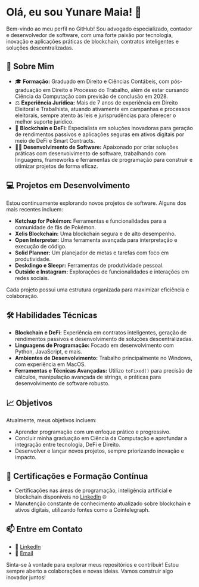# Olá, eu sou Yunare Maia! 👋

Bem-vindo ao meu perfil no GitHub! Sou advogado especializado, contador e desenvolvedor de software, com uma forte paixão por tecnologia, inovação e aplicações práticas de blockchain, contratos inteligentes e soluções descentralizadas.

## 🚀 Sobre Mim

- 🎓 **Formação:** Graduado em Direito e Ciências Contábeis, com pós-graduação em Direito e Processo do Trabalho, além de estar cursando Ciência da Computação com previsão de conclusão em 2028.
- ⚖️ **Experiência Jurídica:** Mais de 7 anos de experiência em Direito Eleitoral e Trabalhista, atuando ativamente em campanhas e processos eleitorais, sempre atento às leis e jurisprudências para oferecer o melhor suporte jurídico.
- 💼 **Blockchain e DeFi:** Especialista em soluções inovadoras para geração de rendimentos passivos e aplicações seguras em ativos digitais por meio de DeFi e Smart Contracts.
- 👨‍💻 **Desenvolvimento de Software:** Apaixonado por criar soluções práticas com desenvolvimento de software, trabalhando com linguagens, frameworks e ferramentas de programação para construir e otimizar projetos de forma eficaz.

## 💻 Projetos em Desenvolvimento

Estou continuamente explorando novos projetos de software. Alguns dos mais recentes incluem:

- **Ketchup for Pokémon:** Ferramentas e funcionalidades para a comunidade de fãs de Pokémon.
- **Xelis Blockchain:** Uma blockchain segura e de alto desempenho.
- **Open Interpreter:** Uma ferramenta avançada para interpretação e execução de código.
- **Solid Planner:** Um planejador de metas e tarefas com foco em produtividade.
- **Deskdingo e Sleepr:** Ferramentas de produtividade pessoal.
- **Outside e Instagram:** Explorações de funcionalidades e interações em redes sociais.

Cada projeto possui uma estrutura organizada para maximizar eficiência e colaboração.

## 🛠️ Habilidades Técnicas

- **Blockchain e DeFi:** Experiência em contratos inteligentes, geração de rendimentos passivos e desenvolvimento de soluções descentralizadas.
- **Linguagens de Programação:** Focado em desenvolvimento com Python, JavaScript, e mais.
- **Ambientes de Desenvolvimento:** Trabalho principalmente no Windows, com experiência em MacOS.
- **Ferramentas e Técnicas Avançadas:** Utilizo `toFixed()` para precisão de cálculos, manipulação avançada de strings, e práticas para desenvolvimento de software robusto.

## 📈 Objetivos

Atualmente, meus objetivos incluem:

- Aprender programação com um enfoque prático e progressivo.
- Concluir minha graduação em Ciência da Computação e aprofundar a integração entre tecnologia, DeFi e Direito.
- Desenvolver e lançar novos projetos, sempre priorizando inovação e impacto.

## 🌱 Certificações e Formação Contínua

- Certificações nas áreas de programação, inteligência artificial e blockchain disponíveis no [LinkedIn](https://www.linkedin.com/in/yunaremaia/) 🌐
- Manutenção constante de conhecimento atualizado sobre blockchain e ativos digitais, utilizando fontes como a Cointelegraph.

## 📫 Entre em Contato

- 💼 [LinkedIn](https://www.linkedin.com/in/yunaremaia/)
- 📧 [Email](mailto:yunare@gmail.com)

Sinta-se à vontade para explorar meus repositórios e contribuir! Estou sempre aberto a colaborações e novas ideias. Vamos construir algo inovador juntos!
